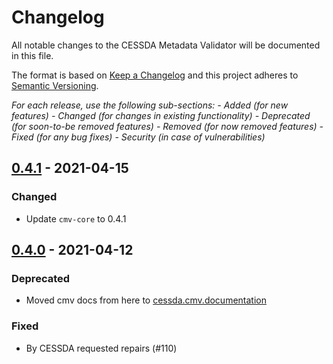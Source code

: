 # Changelog

All notable changes to the CESSDA Metadata Validator will be documented in this file.

The format is based on [Keep a Changelog](http://keepachangelog.com/en/1.0.0/)
and this project adheres to [Semantic Versioning](http://semver.org/spec/v2.0.0.html).

*For each release, use the following sub-sections:*
*- Added (for new features)*
*- Changed (for changes in existing functionality)*
*- Deprecated (for soon-to-be removed features)*
*- Removed (for now removed features)*
*- Fixed (for any bug fixes)*
*- Security (in case of vulnerabilities)*

## [0.4.1] - 2021-04-15

### Changed

- Update `cmv-core` to 0.4.1

## [0.4.0] - 2021-04-12

### Deprecated

- Moved cmv docs from here to [cessda.cmv.documentation](https://bitbucket.org/cessda/cessda.cmv.documentation)

### Fixed

- By CESSDA requested repairs (#110)

[0.4.1]: https://bitbucket.org/cessda/cessda.cmv/src/v0.4.1
[0.4.0]: https://bitbucket.org/cessda/cessda.cmv/src/v0.4.0
